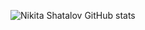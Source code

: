 ![Nikita Shatalov GitHub stats](https://github-readme-stats.vercel.app/api?username=fanamon&show_icons=true&theme=radical)
